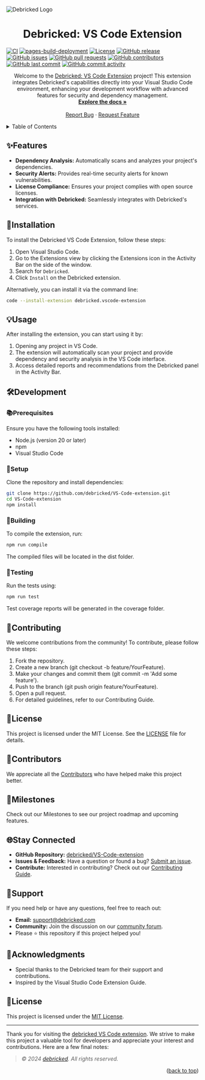 <a id="readme-top"></a>
<img src="https://debricked.com/images/svg/debricked-by-opentext-logo.45934b2a88767a13cace55ad4ff77bb200093e9938c0cb9af97a3f5828b87f11.svg" alt="Debricked Logo">
<h1 align="center">Debricked: VS Code Extension</h1>

[![CI](https://github.com/debricked/VS-Code-extension/actions/workflows/ci.yml/badge.svg?branch=main)](https://github.com/debricked/VS-Code-extension/actions/workflows/ci.yml)
[![pages-build-deployment](https://github.com/debricked/VS-Code-extension/actions/workflows/pages/pages-build-deployment/badge.svg?branch=main)](https://github.com/debricked/VS-Code-extension/actions/workflows/pages/pages-build-deployment)
[![License](https://img.shields.io/github/license/debricked/VS-Code-extension)](https://github.com/debricked/VS-Code-extension/blob/main/LICENSE)
[![GitHub release](https://img.shields.io/github/release/debricked/VS-Code-extension.svg)](https://GitHub.com/debricked/VS-Code-extension/releases/)
[![GitHub issues](https://img.shields.io/github/issues/debricked/VS-Code-extension.svg)](https://github.com/debricked/VS-Code-extension/issues)
[![GitHub pull requests](https://img.shields.io/github/issues-pr/debricked/VS-Code-extension.svg)](https://github.com/debricked/VS-Code-extension/pulls)
[![GitHub contributors](https://img.shields.io/github/contributors/debricked/VS-Code-extension.svg)](https://github.com/debricked/VS-Code-extension/graphs/contributors)
[![GitHub last commit](https://img.shields.io/github/last-commit/debricked/VS-Code-extension.svg)](https://github.com/debricked/VS-Code-extension/commits/main)
[![GitHub commit activity](https://img.shields.io/github/commit-activity/m/debricked/VS-Code-extension.svg)](https://github.com/debricked/VS-Code-extension/pulse)

<p align="center">
Welcome to the <a href="https://github.com/debricked/VS-Code-extension">Debricked: VS Code Extension</a> project! This extension integrates Debricked's capabilities directly into your Visual Studio Code environment, enhancing your development workflow with advanced features for security and dependency management.
  <br />
  <a href="https://github.com/debricked/VS-Code-extension/wiki"><strong>Explore the docs »</strong></a>
  <br />
  <br />
  <a href="https://github.com/debricked/VS-Code-extension/issues/new?assignees=&labels=bug&projects=&template=bug_report.yml">Report Bug</a>
  ·
  <a href="https://github.com/debricked/VS-Code-extension/issues/new?assignees=&labels=enhancement&projects=&template=feature_request.yml">Request Feature</a>
</p>

<!-- TABLE OF CONTENTS -->
<details>
  <summary>Table of Contents</summary>
  <ol>
    <li><a href="#features">✨ Features</a></li>
    <li><a href="#installation">🚀 Installation</a></li>
    <li><a href="#usage">💡 Usage</a></li>
    <li>
      <a href="#development">🛠️Development</a>
      <ul>
        <li><a href="#prerequisites">📚 Prerequisites</a></li>
        <li><a href="#setup">🔧 Setup</a></li>
        <li><a href="#building">🔨 Building</a></li>
        <li><a href="#testing">🧪 Testing</a></li>
      </ul>
    </li>
    <li><a href="#contributing">🤝 Contributing</a></li>
    <li><a href="#license">📝 License</a></li>
    <li><a href="#acknowledgments">📢 Acknowledgments</a></li>
    <li><a href="#contributors">👥 Contributors</a></li>
    <li><a href="#milestones">📅 Milestones</a></li>
    <li><a href="#stay-connected">🌐 Stay Connected</a></li>
    <li><a href="#support">💬 Support</a></li>
    <li><a href="#acknowledgments">📢 Acknowledgments</a></li>
    <li><a href="#license">📝 License</a></li>
  </ol>
</details>

## ✨Features

- **Dependency Analysis:** Automatically scans and analyzes your project's dependencies.
- **Security Alerts:** Provides real-time security alerts for known vulnerabilities.
- **License Compliance:** Ensures your project complies with open source licenses.
- **Integration with Debricked:** Seamlessly integrates with Debricked's services.

## 🚀Installation

To install the Debricked VS Code Extension, follow these steps:

1. Open Visual Studio Code.
2. Go to the Extensions view by clicking the Extensions icon in the Activity Bar on the side of the window.
3. Search for `Debricked`.
4. Click `Install` on the Debricked extension.

Alternatively, you can install it via the command line:

```sh
code --install-extension debricked.vscode-extension
```

## 💡Usage
After installing the extension, you can start using it by:

1. Opening any project in VS Code.
2. The extension will automatically scan your project and provide dependency and security analysis in the VS Code interface.
3. Access detailed reports and recommendations from the Debricked panel in the Activity Bar.

## 🛠Development
### 📚Prerequisites
Ensure you have the following tools installed:

- Node.js (version 20 or later)
- npm
- Visual Studio Code

### 🔧Setup
Clone the repository and install dependencies:

```sh
git clone https://github.com/debricked/VS-Code-extension.git
cd VS-Code-extension
npm install
```

### 🔨Building
To compile the extension, run:

```sh
npm run compile
```

The compiled files will be located in the dist folder.

### 🧪Testing
Run the tests using:

```sh
npm run test
```

Test coverage reports will be generated in the coverage folder.

## 🤝Contributing
We welcome contributions from the community! To contribute, please follow these steps:

1. Fork the repository.
2. Create a new branch (git checkout -b feature/YourFeature).
3. Make your changes and commit them (git commit -m 'Add some feature').
4. Push to the branch (git push origin feature/YourFeature).
5. Open a pull request.
6. For detailed guidelines, refer to our Contributing Guide.

## 📝License
This project is licensed under the MIT License. See the [LICENSE](https://github.com/debricked/VS-Code-extension/blob/main/LICENSE) file for details.

## 👥Contributors
We appreciate all the [Contributors](https://github.com/debricked/VS-Code-extension/wiki/Contributors) who have helped make this project better.

## 📅Milestones
Check out our Milestones to see our project roadmap and upcoming features.

## 🌐Stay Connected
- **GitHub Repository:** [debricked/VS-Code-extension](https://github.com/debricked/VS-Code-extension)
- **Issues & Feedback:** Have a question or found a bug? [Submit an issue](https://github.com/debricked/VS-Code-extension/issues).
- **Contribute:** Interested in contributing? Check out our [Contributing Guide](./Contributing).

## 💬Support
If you need help or have any questions, feel free to reach out:
- **Email:** [support@debricked.com](mailto:support@debricked.com)
- **Community:** Join the discussion on our [community forum](https://portal.debricked.com/community).
- Please ⭐️ this repository if this project helped you!

## 📢Acknowledgments
- Special thanks to the Debricked team for their support and contributions.
- Inspired by the Visual Studio Code Extension Guide.
  
## 📝License
This project is licensed under the [MIT License](https://github.com/debricked/VS-Code-extension/blob/main/LICENSE).

---
Thank you for visiting the [debricked VS Code extension](https://github.com/debricked/VS-Code-extension). We strive to make this project a valuable tool for developers and appreciate your interest and contributions. Here are a few final notes:

> *© 2024 [debricked](https://debricked.com/). All rights reserved.*
<p align="right">(<a href="#readme-top">back to top</a>)</p>
